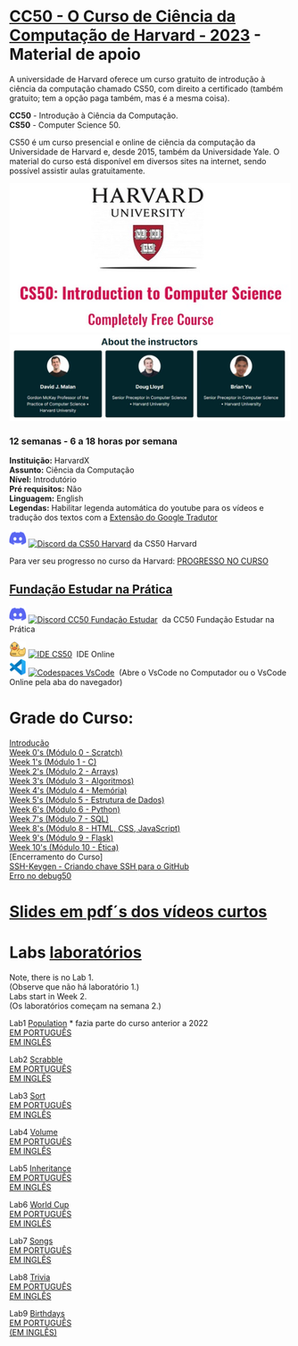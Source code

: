 # [CC50 - O Curso de Ciência da Computação de Harvard - 2023](https://learning.edx.org/course/course-v1:HarvardX+CS50+X/home?target="_blank") - Material de apoio   

A universidade de Harvard oferece um curso gratuito de introdução à ciência da computação chamado CS50, com direito a certificado (também gratuito; tem a opção paga também, mas é a mesma coisa).  

**CC50** - Introdução à Ciência da Computação.  
**CS50** - Computer Science 50.  

CS50 é um curso presencial e online de ciência da computação da Universidade de Harvard e, desde 2015, também da Universidade Yale. O material do curso está disponível em diversos sites na internet, sendo possível assistir aulas gratuitamente.  


<p align="center">
  <img src="assets/CS50.jpg" />
  <img src="assets/instrutores.jpg" />
</p>


### 12 semanas - 6 a 18 horas por semana  
**Instituição:** HarvardX  
**Assunto:** Ciência da Computação   
**Nível:** Introdutório  
**Pré requisitos:** Não  
**Linguagem:** English  
**Legendas:** Habilitar legenda automática do youtube para os vídeos e tradução dos textos com a [Extensão do Google Tradutor](https://chrome.google.com/webstore/detail/google-translate/aapbdbdomjkkjkaonfhkkikfgjllcleb?hl=pt)
 
<p align="left">
<a href="https://discord.gg/cs50" title="discord"><img src="assets/discord.svg" width=30 /></a>
<a href="https://discord.gg/cs50"><img src="https://img.shields.io/static/v1?logo=&label=&message=Discord&color=36393f&style=for-the-badge" alt="Discord da CS50 Harvard"></a> da CS50 Harvard
</p>

Para ver seu progresso no curso da Harvard:  [PROGRESSO NO CURSO](https://cs50.me/cs50x) 

## [Fundação Estudar na Prática](https://ead.napratica.org.br/)  
<p align="left">
<a href="https://discord.gg/cs50" title="discord"><img src="assets/discord.svg" width=30 /></a>
<a href="https://discord.gg/rhdVEp7u"><img src="https://img.shields.io/static/v1?logo=&label=&message=Discord&color=36393f&style=for-the-badge" alt="Discord CC50 Fundação Estudar"></a> &nbsp;da CC50 Fundação Estudar na Prática
</p>

<a href="https://ide.cs50.io/" title="IDE CS50"><img src="assets/idecs50.svg" width=30 /></a>
<a href="https://ide.cs50.io/"><img src="https://img.shields.io/static/v1?logo=&label=&message=IDE-CS50&color=655BE1&style=for-the-badge" alt="IDE CS50"></a> &nbsp;IDE Online  
<a href="https://code.cs50.io/" title="Codespace - Visual Studio Code"><img src="assets/vscode.png" width=30 /></a>
<a href="https://code.cs50.io/"><img src="https://img.shields.io/static/v1?logo=vscode&label=&message=Codespace&color=655BE1&style=for-the-badge" alt="Codespaces VsCode"></a> &nbsp;(Abre o VsCode no Computador ou o VsCode Online pela aba do navegador)  


# Grade do Curso:
[Introdução](introducao.md)  
[Week 0's (Módulo 0 - Scratch)](0-Scratch.md)  
[Week 1's (Módulo 1 - C)](1-C.md)    
[Week 2's (Módulo 2 - Arrays)](2-Arrays.md)  
[Week 3's (Módulo 3 - Algoritmos)](3-Algoritmos.md)  
[Week 4's (Módulo 4 - Memória)](4-Memoria.md)  
[Week 5's (Módulo 5 - Estrutura de Dados)](5-EstruturaDeDados.md)  
[Week 6's (Módulo 6 - Python)](6-Python.md)  
[Week 7's (Módulo 7 - SQL)](7-Sql.md)  
[Week 8's (Módulo 8 - HTML, CSS, JavaScript)](8-HtmlCssJs.md)  
[Week 9's (Módulo 9 - Flask)](9-Flask.md)  
[Week 10's (Módulo 10 - Ética)](10-Ética.md)  
[Encerramento do Curso]  
[SSH-Keygen - Criando chave SSH para o GitHub](ssh-keygen.md)  
[Erro no debug50](https://patyfil.github.io/cs50-cc50-harvard/debug50)

# [Slides em pdf´s dos vídeos curtos](https://cs50.harvard.edu/college/2022/fall/shorts/)

# Labs [laboratórios](https://cs50.harvard.edu/x/2022/labs/)  

Note, there is no Lab 1.  
(Observe que não há laboratório 1.)  
Labs start in Week 2.  
(Os laboratórios começam na semana 2.)  

Lab1 [Population](https://patyfil.github.io/cs50-cc50-harvard/semana1/lab1-population) * fazia parte do curso anterior a 2022  
[EM PORTUGUÊS](https://patyfil.github.io/cs50-cc50-harvard/semana1/lab1-population)  
[EM INGLÊS](https://cs50.harvard.edu/x/2021/labs/1/population/)  


Lab2 [Scrabble](https://patyfil.github.io/cs50-cc50-harvard/semana2/scrabble)  
[EM PORTUGUÊS](https://patyfil.github.io/cs50-cc50-harvard/semana2/scrabble)  
[EM INGLÊS](https://cs50.harvard.edu/x/2022/labs/2/)  

Lab3 [Sort](https://patyfil.github.io/cs50-cc50-harvard/semana3/sort)  
[EM PORTUGUÊS](https://patyfil.github.io/cs50-cc50-harvard/semana3/sort)  
[EM INGLÊS](https://cs50.harvard.edu/x/2022/labs/3/)  

Lab4 [Volume](https://patyfil.github.io/cs50-cc50-harvard/semana4/volume)  
[EM PORTUGUÊS](https://patyfil.github.io/cs50-cc50-harvard/semana4/volume)  
[EM INGLÊS](https://cs50.harvard.edu/x/2022/labs/4/)  

Lab5 [Inheritance](https://patyfil.github.io/cs50-cc50-harvard/semana5/inheritance)  
[EM PORTUGUÊS](https://patyfil.github.io/cs50-cc50-harvard/semana5/inheritance)  
[EM INGLÊS](https://cs50.harvard.edu/x/2022/labs/5/)  

Lab6 [World Cup](https://patyfil.github.io/cs50-cc50-harvard/semana6/world-cup)  
[EM PORTUGUÊS](https://patyfil.github.io/cs50-cc50-harvard/semana6/world-cup)  
[EM INGLÊS](https://cs50.harvard.edu/x/2022/labs/6/)  

Lab7 [Songs](https://patyfil.github.io/cs50-cc50-harvard/semana7/songs)  
[EM PORTUGUÊS](https://patyfil.github.io/cs50-cc50-harvard/semana7/songs)  
[EM INGLÊS](https://cs50.harvard.edu/x/2022/labs/7/)  

Lab8 [Trivia](https://patyfil.github.io/cs50-cc50-harvard/semana8/trivia)  
[EM PORTUGUÊS](https://patyfil.github.io/cs50-cc50-harvard/semana8/trivia)  
[EM INGLÊS](https://cs50.harvard.edu/x/2022/labs/8/)  

Lab9 [Birthdays](https://patyfil.github.io/cs50-cc50-harvard/semana9/birthdays)  
[EM PORTUGUÊS](https://patyfil.github.io/cs50-cc50-harvard/semana9/birthdays)  
[(EM INGLÊS)](https://cs50.harvard.edu/x/2022/labs/9/)  
